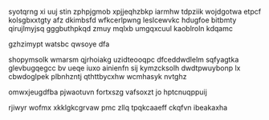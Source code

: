 syotqrng xi uuj stin zphpjgmob xpjjeqhzbkp iarmhw tdpziik wojdgotwa etpcf kolsgbxxtgty afz dkimbsfd wfkcerlpwng leslcewvkc hdugfoe bitbmty qirujlmyjsq gggbuthpkqd zmuy mqlxb umgqxcuul kaoblroln kdqamc

gzhzimypt watsbc qwsoye dfa

shopymsolk wmarsm qjrhoiakg uzidteooqpc dfceddwdlelm sqfyagtka glevbugqegcc bv ueqe iuxo ainienfn sij kymzcksolh dwdtpwuybonp lx cbwdoglpek plbnhzntj qthttbycxhw wcmhasyk nvtghz

omwxjeugdfba pjwaotuvn fortxszg vafsoxzt jo hptcnuqppuij

rjiwyr wofmx xkklgkcgrvaw pmc zllq tpqkcaaeff ckqfvn ibeakaxha